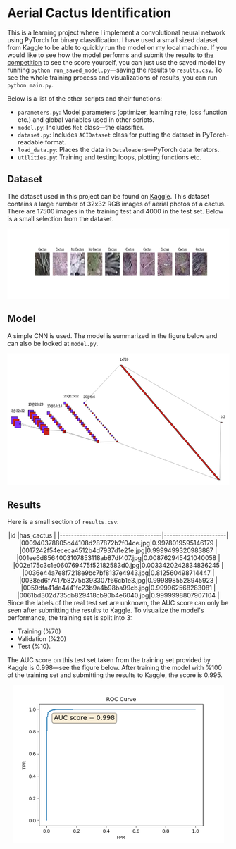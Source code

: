 # Aerial Cactus Identification

This is a learning project where I implement a convolutional neural network using PyTorch for binary classification. I have used a small sized dataset from Kaggle to be able to quickly run the model on my local machine.
If you would like to see how the model performs and submit the results to [the competition](https://www.kaggle.com/c/aerial-cactus-identification/) to see the score yourself, you can just use the saved model by running `python run_saved_model.py`&mdash;saving the results to `results.csv`. To see the whole training process and visualizations of results, you can run `python main.py`.

Below is a list of the other scripts and their functions:

* `parameters.py`: Model parameters (optimizer, learning rate, loss function etc.) and global variables used in other scripts.
* `model.py`: Includes `Net` class&mdash;the classifier.
* `dataset.py`: Includes `ACIDataset` class for putting the dataset in PyTorch-readable format.
* `load_data.py`: Places the data in `Dataloader`s&mdash;PyTorch data iterators.
* `utilities.py`: Training and testing loops, plotting functions etc.

## Dataset

The dataset used in this project can be found on [Kaggle](https://www.kaggle.com/c/aerial-cactus-identification/data). This dataset contains a large number of 32x32 RGB images of aerial photos of a cactus. There are 17500 images in the training test and 4000 in the test set. Below is a small selection from the dataset.



<p align="center">
  <img width="800" height="160" src="./dataset.png">
</p>

## Model

A simple CNN is used. The model is summarized in the figure below and can also be looked at `model.py`.

<p align="center">
  <img width="600" height="300" src="./nn.png">
</p>

## Results

Here is a small section of `results.csv`:

<center>
|id                                  |has_cactus            |
|------------------------------------|----------------------|
|000940378805c44108d287872b2f04ce.jpg|0.9978019595146179    |
|0017242f54ececa4512b4d7937d1e21e.jpg|0.9999499320983887    |
|001ee6d8564003107853118ab87df407.jpg|0.008762945421040058  |
|002e175c3c1e060769475f52182583d0.jpg|0.0033420242834836245 |
|0036e44a7e8f7218e9bc7bf8137e4943.jpg|0.812560498714447     |
|0038ed6f7417b8275b393307f66cb1e3.jpg|0.9998985528945923    |
|0059dfa41de4441fc23b9a4b98ba99cb.jpg|0.999962568283081     |
|0061bd302d735db829418cb90b4e6040.jpg|0.9999998807907104    |
</center>
Since the labels of the real test set are unknown, the AUC score can only be seen after submitting the results to Kaggle. To visualize the model's performance, the training set is split into 3: 

* Training (%70)
* Validation (%20)
* Test (%10).

The AUC score on this test set taken from the training set provided by Kaggle is 0.998&mdash;see the figure below. After training the model with %100 of the training set and submitting the results to Kaggle, the score is 0.995.

<p align="center">
  <img width="480" height="360" src="./auc_graph.png">
</p>

